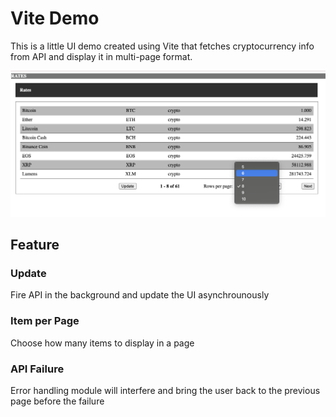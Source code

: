 # Vite Demo

This is a little UI demo created using Vite that fetches cryptocurrency info from API and display it in multi-page format.

![Demo Image](/docs/screenshot.png)

## Feature

### Update

Fire API in the background and update the UI asynchrounously

### Item per Page

Choose how many items to display in a page

### API Failure

Error handling module will interfere and bring the user back to the previous page before the failure
